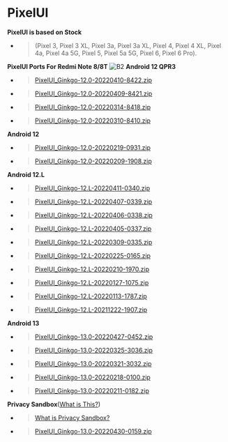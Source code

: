 # PixelUI
**PixelUI is based on Stock** 
- > (Pixel 3, Pixel 3 XL, Pixel 3a, Pixel 3a XL, Pixel 4, Pixel 4 XL, Pixel 4a, Pixel 4a 5G, Pixel 5, Pixel 5a 5G, Pixel 6, Pixel 6 Pro).

**PixelUI Ports For Redmi Note 8/8T**
![B2](https://user-images.githubusercontent.com/37813398/166070283-90525b9a-7bcb-4830-b082-6e479c17070f.jpg)
**Android 12 QPR3**
- >[PixelUI_Ginkgo-12.0-20220410-8422.zip](https://drive.google.com/uc?id=1ZwfYfz5SfxSeS-0m7404Lhz90vT2G0EI&export=download)
- >[PixelUI_Ginkgo-12.0-20220409-8421.zip](https://drive.google.com/uc?id=12AS76M0ka46ZOEdkkxcX-v4mDH4LyFf6&export=download)
- >[PixelUI_Ginkgo-12.0-20220314-8418.zip](https://drive.google.com/uc?id=1A5VrqLRBKvqMaB6hTbju32RzYxYJvm-0&export=download)
- >[PixelUI_Ginkgo-12.0-20220310-8410.zip](https://drive.google.com/uc?id=1ijwW-UmK0wI8dlF7tqPM-jFb1JuQj44I&export=download)

**Android 12**
- >[PixelUI_Ginkgo-12.0-20220219-0931.zip](https://drive.google.com/uc?id=1e0nF2SoO-0LVXQWbyAvYbIPODeUrAnFn&export=download)
- >[PixelUI_Ginkgo-12.0-20220209-1908.zip](https://drive.google.com/uc?id=1GkYBtW_8VnyhRSZqeAGI2oDAZ-oPLHbp&export=download)

**Android 12.L**
- >[PixelUI_Ginkgo-12.L-20220411-0340.zip](https://drive.google.com/uc?id=1kQO_jgTnRvCsc5fJ2aQCf9l-A-ebH0sj&export=download)
- >[PixelUI_Ginkgo-12.L-20220407-0339.zip](https://drive.google.com/uc?id=1HrYkVbOK4jk6zst-jgJcqhKbILsvOVSC&export=download)
- >[PixelUI_Ginkgo-12.L-20220406-0338.zip](https://drive.google.com/uc?id=1WWOFjP-t0AkEfvgK6REGisSijMJtoIrn&export=download)
- >[PixelUI_Ginkgo-12.L-20220405-0337.zip](https://drive.google.com/uc?id=1Y0gyKDoylMr74s2qCRGiep4DSjKgKO0Z&export=download)
- >[PixelUI_Ginkgo-12.L-20220309-0335.zip](https://drive.google.com/file/d/19Wiuagqanib2Q_-trKbq9OsiSWm0hQTE/view)
- >[PixelUI_Ginkgo-12.L-20220225-0165.zip](https://drive.google.com/file/d/1yfO9cQRoK1XLZ9ZrEn7QKU3WvrDYJzon/view?usp=drivesdk)
- >[PixelUI_Ginkgo-12.L-20220210-1970.zip](https://drive.google.com/uc?id=1IJZDy8PBtW-uKwzjKWiSW0LCOXygny1y&export=download)
- >[PixelUI_Ginkgo-12.L-20220127-1075.zip](https://drive.google.com/uc?id=18SfYWaPSc_j3d3aA1Nte8PO5cVEd5bE7&export=download)
- >[PixelUI_Ginkgo-12.L-20220113-1787.zip](https://drive.google.com/file/d/10M_jchJFuMX1UXJJnaGB-sU0WOJ_tlMs/view?usp=drivesdk)
- >[PixelUI_Ginkgo-12.L-20211222-1907.zip](https://drive.google.com/file/d/1KVI4n2nor0M_IKjmzePl3nU3YjZ8L9cY/view?usp=drivesdk)

**Android 13**
- >[PixelUI_Ginkgo-13.0-20220427-0452.zip](https://drive.google.com/uc?id=1sEip-C-1HbLwRkXJAcDiN5UHnQeXURaJ&export=download)
- >[PixelUI_Ginkgo-13.0-20220325-3036.zip](https://drive.google.com/uc?id=1fibdEAEBy6vx0-nVGX2ncf3G0_wE0Bal&export=download)
- >[PixelUI_Ginkgo-13.0-20220321-3032.zip](https://drive.google.com/uc?id=1oOgbYthTAVW7pVPRbNkLxYsPl9ZRtqVx&export=download)
- >[PixelUI_Ginkgo-13.0-20220218-0100.zip](https://drive.google.com/uc?id=1aMMMHTQFZvPXavQFtsR9QnXG0XoNaOhd&export=download)
- >[PixelUI_Ginkgo-13.0-20220211-0182.zip](https://drive.google.com/uc?id=1ACHdqvf2NK0Rql2Ul1LMmlL5wrAwWztl&export=download)

**Privacy Sandbox**([What is This?](https://developer.android.com/design-for-safety/privacy-sandbox/program-overview))
- >[What is Privacy Sandbox?](https://developer.android.com/design-for-safety/privacy-sandbox/program-overview)
- >[PixelUI_Ginkgo-13.0-20220430-0159.zip](https://drive.google.com/uc?id=1pnRp_3Gy7E7LHOwj17wGOX7f5_vqOOz8&export=download)
